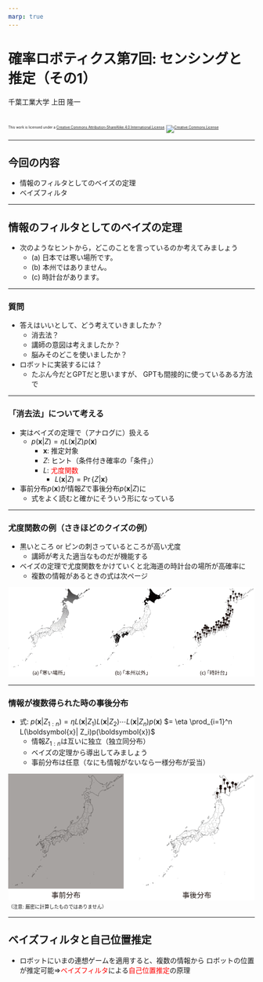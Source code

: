 ```yaml
---
marp: true
---
```


<!-- footer: 確率ロボティクス第7回 -->

# 確率ロボティクス第7回: センシングと推定（その1）

千葉工業大学 上田 隆一

<br />

<p style="font-size:50%">
This work is licensed under a <a rel="license" href="http://creativecommons.org/licenses/by-sa/4.0/">Creative Commons Attribution-ShareAlike 4.0 International License</a>.
<a rel="license" href="http://creativecommons.org/licenses/by-sa/4.0/">
<img alt="Creative Commons License" style="border-width:0" src="https://i.creativecommons.org/l/by-sa/4.0/88x31.png" /></a>
</p>

---

<!-- paginate: true -->

## 今回の内容

- 情報のフィルタとしてのベイズの定理
- ベイズフィルタ

---

## 情報のフィルタとしてのベイズの定理

- 次のようなヒントから，どこのことを言っているのか考えてみましょう
	* (a) 日本では寒い場所です。
	* (b) 本州ではありません。
	* (c) 時計台があります。

---

### 質問

- 答えはいいとして、どう考えていきましたか？
    - 消去法？
    - 講師の意図は考えましたか？
    - 脳みそのどこを使いましたか？
- ロボットに実装するには？
    - たぶん今だとGPTだと思いますが、
    GPTも間接的に使っているある方法で

---

### 「消去法」について考える

- 実はベイズの定理で（アナログに）扱える
	- $p(\boldsymbol{x} | Z) = \eta L(\boldsymbol{x}| Z)p(\boldsymbol{x})$
	    - $\boldsymbol{x}$: 推定対象
	    - $Z$: ヒント（条件付き確率の「条件」）
	    - $L$: <span style="color:red">尤度関数</span>
            - $L(\boldsymbol{x}|Z) = \Pr\{Z | \boldsymbol{x}\}$
- 事前分布$p(\boldsymbol{x})$が情報$Z$で事後分布$p(\boldsymbol{x}|Z)$に
    - 式をよく読むと確かにそういう形になっている

---

### 尤度関数の例（さきほどのクイズの例）

- 黒いところ or ピンの刺さっているところが高い尤度
    - 講師が考えた適当なものだが機能する
- ベイズの定理で尤度関数をかけていくと北海道の時計台の場所が高確率に
    - 複数の情報があるときの式は次ページ

![w:800](./figs/likelihoods.svg)


---

### 情報が複数得られた時の事後分布

- 式: $p(\boldsymbol{x} | Z_{1:n}) = \eta L(\boldsymbol{x}| Z_1)L(\boldsymbol{x} | Z_2)\cdots L(\boldsymbol{x}| Z_n) p(\boldsymbol{x})$
    $= \eta \prod_{i=1}^n L(\boldsymbol{x}| Z_i)p(\boldsymbol{x})$
    - 情報$Z_{1:n}$は互いに独立（独立同分布）
    - ベイズの定理から導出してみましょう
    - 事前分布は任意（なにも情報がないなら一様分布が妥当）


![w:500](./figs/prior_posterior.svg)<span style="font-size:70%">（注意: 厳密に計算したものではありません）</span>


---

## ベイズフィルタと自己位置推定

- ロボットにいまの連想ゲームを適用すると、複数の情報から
ロボットの位置が推定可能$\Rightarrow$<span style="color:red">ベイズフィルタ</span>による<span style="color:red">自己位置推定</span>の原理

